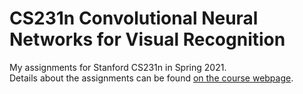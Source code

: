 # CS231n Convolutional Neural Networks for Visual Recognition
My assignments for Stanford CS231n in Spring 2021.  
Details about the assignments can be found [on the course webpage](http://cs231n.github.io/).
